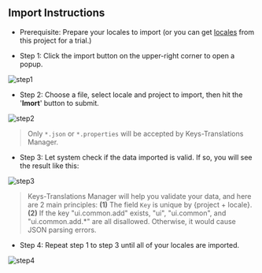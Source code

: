 ## Import Instructions

* Prerequisite: Prepare your locales to import (or you can get [locales](https://github.com/chejen/keys-translations-manager/tree/master/public/locale) from this project for a trial.)

* Step 1: Click the import button on the upper-right corner to open a popup.

![step1](https://user-images.githubusercontent.com/14872888/46032442-395f3f80-c12e-11e8-8263-1ebbf1abb221.png)

* Step 2: Choose a file, select locale and project to import, then hit the '**Imort**' button to submit.

![step2](https://cloud.githubusercontent.com/assets/14872888/17220530/46ca8988-5522-11e6-9e75-2405ad0dfb21.png)

> Only `*.json` or `*.properties` will be accepted by Keys-Translations Manager.

* Step 3: Let system check if the data imported is valid. If so, you will see the result like this:

![step3](https://user-images.githubusercontent.com/14872888/46030069-b76c1800-c127-11e8-86a4-fccc27b88d3c.png)

> Keys-Translations Manager will help you validate your data, and here are 2 main principles: **(1)** The field `Key` is unique by {project + locale}. **(2)** If the key "ui.common.add" exists, "ui", "ui.common", and "ui.common.add.*" are all disallowed. Otherwise, it would cause JSON parsing errors.

* Step 4: Repeat step 1 to step 3 until all of your locales are imported.

![step4](https://user-images.githubusercontent.com/14872888/46030067-b76c1800-c127-11e8-93d9-ea78f9e6e93f.png)
